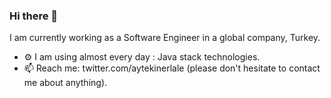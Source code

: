 ### Hi there 👋

I am currently working as a Software Engineer in a global company, Turkey.

- ⚙️ I am using almost every day : Java stack technologies.
- 📫 Reach me: twitter.com/aytekinerlale (please don't hesitate to contact me about anything).


<!--
**Aytekin/aytekin** is a ✨ _special_ ✨ repository because its `README.md` (this file) appears on your GitHub profile.

Here are some ideas to get you started:

- 🌱 I’m currently learning ...
- 👯 I’m looking to collaborate on ...
- 🤔 I’m looking for help with ...
- 💬 Ask me about ...
- 📫 How to reach me: ...
- 😄 Pronouns: ...
- ⚡ Fun fact: ...
-->
